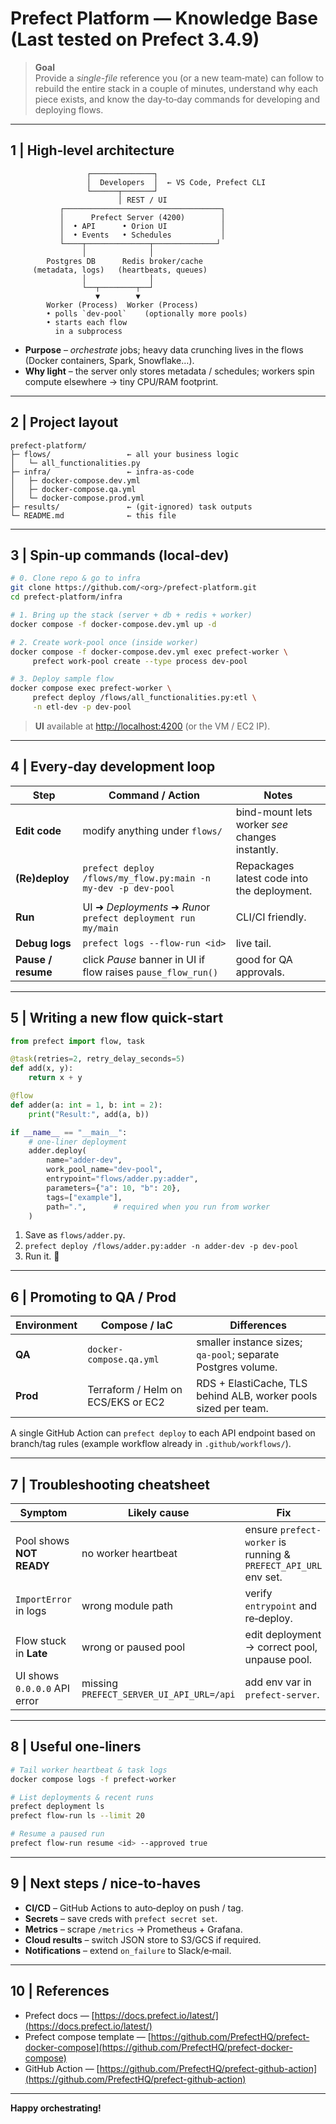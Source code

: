 # Prefect Platform — Knowledge Base (Last tested on Prefect 3.4.9)

> **Goal**\
> Provide a *single-file* reference you (or a new team‑mate) can follow to rebuild the entire stack in a couple of minutes, understand why each piece exists, and know the day‑to‑day commands for developing and deploying flows.

---

## 1 | High‑level architecture

```text
                 ┌──────────────┐
                 │  Developers  │  ← VS Code, Prefect CLI
                 └──────┬───────┘
                        │ REST / UI
           ┌───────────────────────────────────┐
           │      Prefect Server (4200)        │
           │  • API      • Orion UI            │
           │  • Events   • Schedules           │
           └────┬──────────────┬──────────────┘
                │              │
        Postgres DB      Redis broker/cache
     (metadata, logs)   (heartbeats, queues)
                │              │
                └──┬────────┬──┘
                   ▼        ▼
        Worker (Process)  Worker (Process)
        • polls `dev-pool`    (optionally more pools)
        • starts each flow
          in a subprocess
```

- **Purpose** – *orchestrate* jobs; heavy data crunching lives in the flows (Docker containers, Spark, Snowflake…).
- **Why light** – the server only stores metadata / schedules; workers spin compute elsewhere → tiny CPU/RAM footprint.

---

## 2 | Project layout

```text
prefect-platform/
├─ flows/                 ← all your business logic
│   └─ all_functionalities.py
├─ infra/                 ← infra-as-code
│   ├─ docker-compose.dev.yml
│   ├─ docker-compose.qa.yml
│   └─ docker-compose.prod.yml
├─ results/               ← (git-ignored) task outputs
└─ README.md              ← this file
```

---

## 3 | Spin‑up commands (local‑dev)

```bash
# 0. Clone repo & go to infra
git clone https://github.com/<org>/prefect-platform.git
cd prefect-platform/infra

# 1. Bring up the stack (server + db + redis + worker)
docker compose -f docker-compose.dev.yml up -d

# 2. Create work‑pool once (inside worker)
docker compose -f docker-compose.dev.yml exec prefect-worker \
     prefect work-pool create --type process dev-pool

# 3. Deploy sample flow
docker compose exec prefect-worker \
     prefect deploy /flows/all_functionalities.py:etl \
     -n etl-dev -p dev-pool
```

> **UI** available at [http://localhost:4200](http://localhost:4200) (or the VM / EC2 IP).

---

## 4 | Every‑day development loop

| Step               | Command / Action                                              | Notes                                           |
| ------------------ | ------------------------------------------------------------- | ----------------------------------------------- |
| **Edit code**      | modify anything under `flows/`                                | bind-mount lets worker *see* changes instantly. |
| **(Re)deploy**     | `prefect deploy /flows/my_flow.py:main -n my-dev -p dev-pool` | Repackages latest code into the deployment.     |
| **Run**            | UI ➜ *Deployments* ➜ *Run*or `prefect deployment run my/main` | CLI/CI friendly.                                |
| **Debug logs**     | `prefect logs --flow-run <id>`                                | live tail.                                      |
| **Pause / resume** | click *Pause* banner in UI if flow raises `pause_flow_run()`  | good for QA approvals.                          |

---

## 5 | Writing a new flow quick‑start

```python
from prefect import flow, task

@task(retries=2, retry_delay_seconds=5)
def add(x, y):
    return x + y

@flow
def adder(a: int = 1, b: int = 2):
    print("Result:", add(a, b))

if __name__ == "__main__":
    # one‑liner deployment
    adder.deploy(
        name="adder-dev",
        work_pool_name="dev-pool",
        entrypoint="flows/adder.py:adder",
        parameters={"a": 10, "b": 20},
        tags=["example"],
        path=".",      # required when you run from worker
    )
```

1. Save as `flows/adder.py`.
2. `prefect deploy /flows/adder.py:adder -n adder-dev -p dev-pool`
3. Run it. 🎉

---

## 6 | Promoting to QA / Prod

| Environment | Compose / IaC                      | Differences                                                     |
| ----------- | ---------------------------------- | --------------------------------------------------------------- |
| **QA**      | `docker-compose.qa.yml`            | smaller instance sizes; `qa-pool`; separate Postgres volume.    |
| **Prod**    | Terraform / Helm on ECS/EKS or EC2 | RDS + ElastiCache, TLS behind ALB, worker pools sized per team. |

A single GitHub Action can `prefect deploy` to each API endpoint based on branch/tag rules (example workflow already in `.github/workflows/`).

---

## 7 | Troubleshooting cheatsheet

| Symptom                      | Likely cause                             | Fix                                                             |
| ---------------------------- | ---------------------------------------- | --------------------------------------------------------------- |
| Pool shows **NOT READY**     | no worker heartbeat                      | ensure `prefect-worker` is running & `PREFECT_API_URL` env set. |
| `ImportError` in logs        | wrong module path                        | verify `entrypoint` and re‑deploy.                              |
| Flow stuck in **Late**       | wrong or paused pool                     | edit deployment → correct pool, unpause pool.                   |
| UI shows `0.0.0.0` API error | missing `PREFECT_SERVER_UI_API_URL=/api` | add env var in `prefect-server`.                                |

---

## 8 | Useful one‑liners

```bash
# Tail worker heartbeat & task logs
docker compose logs -f prefect-worker

# List deployments & recent runs
prefect deployment ls
prefect flow-run ls --limit 20

# Resume a paused run
prefect flow-run resume <id> --approved true
```

---

## 9 | Next steps / nice‑to‑haves

- **CI/CD** – GitHub Actions to auto‑deploy on push / tag.
- **Secrets** – save creds with `prefect secret set`.
- **Metrics** – scrape `/metrics` → Prometheus + Grafana.
- **Cloud results** – switch JSON store to S3/GCS if required.
- **Notifications** – extend `on_failure` to Slack/e‑mail.

---

## 10 | References

- Prefect docs — [https://docs.prefect.io/latest/](https://docs.prefect.io/latest/)
- Prefect compose template — [https://github.com/PrefectHQ/prefect-docker-compose](https://github.com/PrefectHQ/prefect-docker-compose)
- GitHub Action — [https://github.com/PrefectHQ/prefect-github-action](https://github.com/PrefectHQ/prefect-github-action)

---

**Happy orchestrating!**

